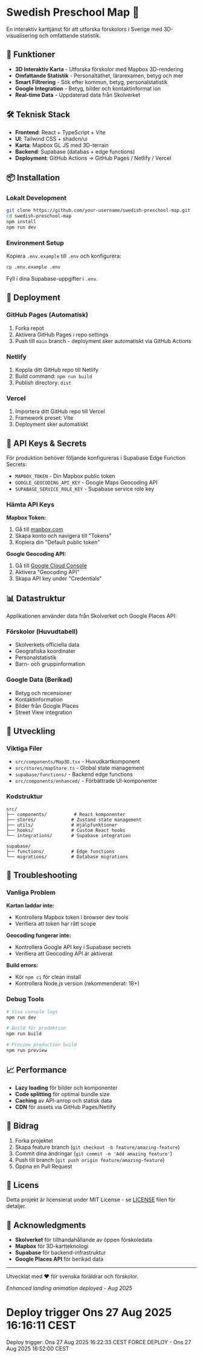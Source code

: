  # Swedish Preschool Map 🏫

En interaktiv karttjänst för att utforska förskolors i Sverige med 3D-visualisering och omfattande statistik.

## 🚀 Funktioner

- **3D Interaktiv Karta** - Utforska förskolor med Mapbox 3D-rendering
- **Omfattande Statistik** - Personaltäthet, lärarexamen, betyg och mer
- **Smart Filtrering** - Sök efter kommun, betyg, personalstatistik
- **Google Integration** - Betyg, bilder och kontaktinformat ion
- **Real-time Data** - Uppdaterad data från Skolverket

## 🛠️ Teknisk Stack

- **Frontend**: React + TypeScript + Vite
- **UI**: Tailwind CSS + shadcn/ui
- **Karta**: Mapbox GL JS med 3D-terrain
- **Backend**: Supabase (databas + edge functions)
- **Deployment**: GitHub Actions → GitHub Pages / Netlify / Vercel

## 📦 Installation

### Lokalt Development

```bash
git clone https://github.com/your-username/swedish-preschool-map.git
cd swedish-preschool-map
npm install
npm run dev
```

### Environment Setup

Kopiera `.env.example` till `.env` och konfigurera:

```bash
cp .env.example .env
```

Fyll i dina Supabase-uppgifter i `.env`.

## 🚀 Deployment

### GitHub Pages (Automatisk)

1. Forka repot
2. Aktivera GitHub Pages i repo settings
3. Push till `main` branch - deployment sker automatiskt via GitHub Actions

### Netlify

1. Koppla ditt GitHub repo till Netlify
2. Build command: `npm run build`
3. Publish directory: `dist`

### Vercel

1. Importera ditt GitHub repo till Vercel
2. Framework preset: Vite
3. Deployment sker automatiskt

## 🔐 API Keys & Secrets

För produktion behöver följande konfigureras i Supabase Edge Function Secrets:

- `MAPBOX_TOKEN` - Din Mapbox public token
- `GOOGLE_GEOCODING_API_KEY` - Google Maps Geocoding API
- `SUPABASE_SERVICE_ROLE_KEY` - Supabase service role key

### Hämta API Keys

**Mapbox Token:**
1. Gå till [mapbox.com](https://mapbox.com)
2. Skapa konto och navigera till "Tokens"
3. Kopiera din "Default public token"

**Google Geocoding API:**
1. Gå till [Google Cloud Console](https://console.cloud.google.com)
2. Aktivera "Geocoding API"
3. Skapa API key under "Credentials"

## 📊 Datastruktur

Applikationen använder data från Skolverket och Google Places API:

### Förskolor (Huvudtabell)
- Skolverkets officiella data
- Geografiska koordinater
- Personalstatistik
- Barn- och gruppinformation

### Google Data (Berikad)
- Betyg och recensioner
- Kontaktinformation
- Bilder från Google Places
- Street View integration

## 🔧 Utveckling

### Viktiga Filer

- `src/components/Map3D.tsx` - Huvudkartkomponent
- `src/stores/mapStore.ts` - Global state management
- `supabase/functions/` - Backend edge functions
- `src/components/enhanced/` - Förbättrade UI-komponenter

### Kodstruktur

```
src/
├── components/          # React komponenter
├── stores/             # Zustand state management
├── utils/              # Hjälpfunktioner
├── hooks/              # Custom React hooks
└── integrations/       # Supabase integration

supabase/
├── functions/          # Edge functions
└── migrations/         # Database migrations
```

## 🐛 Troubleshooting

### Vanliga Problem

**Kartan laddar inte:**
- Kontrollera Mapbox token i browser dev tools
- Verifiera att token har rätt scope

**Geocoding fungerar inte:**
- Kontrollera Google API key i Supabase secrets
- Verifiera att Geocoding API är aktiverat

**Build errors:**
- Kör `npm ci` för clean install
- Kontrollera Node.js version (rekommenderat: 18+)

### Debug Tools

```bash
# Visa console logs
npm run dev

# Build för produktion
npm run build

# Preview production build
npm run preview
```

## 📈 Performance

- **Lazy loading** för bilder och komponenter
- **Code splitting** för optimal bundle size
- **Caching** av API-anrop och statisk data
- **CDN** för assets via GitHub Pages/Netlify

## 🤝 Bidrag

1. Forka projektet
2. Skapa feature branch (`git checkout -b feature/amazing-feature`)
3. Commit dina ändringar (`git commit -m 'Add amazing feature'`)
4. Push till branch (`git push origin feature/amazing-feature`)
5. Öppna en Pull Request

## 📄 Licens

Detta projekt är licensierat under MIT License - se [LICENSE](LICENSE) filen för detaljer.

## 🙏 Acknowledgments

- **Skolverket** för tillhandahållande av öppen förskoledata
- **Mapbox** för 3D-kartteknologi
- **Supabase** för backend-infrastruktur
- **Google Places API** för berikad data

---

Utvecklat med ❤️ för svenska föräldrar och förskolor.

*Enhanced landing animation deployed - Aug 2025*
# Deploy trigger Ons 27 Aug 2025 16:16:11 CEST
Deploy trigger: Ons 27 Aug 2025 16:22:33 CEST
FORCE DEPLOY - Ons 27 Aug 2025 16:52:00 CEST
